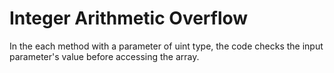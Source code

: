# Integer Arithmetic Overflow
In the each method with a parameter of uint type, the code checks the input parameter's value before accessing the array.